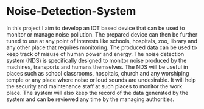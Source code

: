 # Noise-Detection-System
In this project I aim to develop an IOT based device that can be used to monitor or manage noise
pollution. The prepared device can then be further tuned to use at any point of interests like schools,
hospitals, zoo, library and any other place that requires monitoring. The produced data can be used
to keep track of misuse of human power and energy. The noise detection system (NDS) is
specifically designed to monitor noise produced by the machines, transports and humans
themselves. The NDS will be useful in places such as school classrooms, hospitals, church and any
worshiping temple or any place where noise or loud sounds are undesirable. It will help the security
and maintenance staff at such places to monitor the work place. The system will also keep the
record of the data generated by the system and can be reviewed any time by the managing
authorities.
